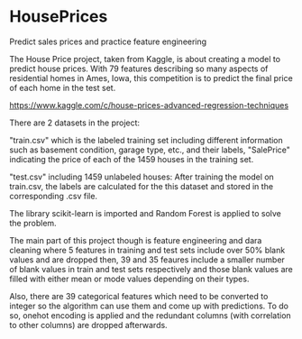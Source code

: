 # HousePrices
Predict sales prices and practice feature engineering

The House Price project, taken from Kaggle, is about creating a model to predict house prices. With 79 features describing so many aspects of residential homes in Ames, Iowa, this competition is to predict the final price of each home in the test set.

https://www.kaggle.com/c/house-prices-advanced-regression-techniques

There are 2 datasets in the project:

"train.csv" which is the labeled training set including different information such as basement condition, garage type, etc., and their labels, "SalePrice" indicating the price of each of the 1459 houses in the training set.

"test.csv" including 1459 unlabeled houses: After training the model on train.csv, the labels are calculated for the this dataset and stored in the corresponding .csv file.

The library scikit-learn is imported and Random Forest is applied to solve the problem.

The main part of this project though is feature engineering and dara cleaning where 5 features in training and test sets include over 50% blank values and are dropped then, 39 and 35 feaures include a smaller number of blank values in train and test sets respectively and those blank values are filled with either mean or mode values depending on their types.

Also, there are 39 categorical features which need to be converted to integer so the algorithm can use them and come up with predictions. To do so, onehot encoding is applied and the redundant columns (with correlation to other columns) are dropped afterwards.
